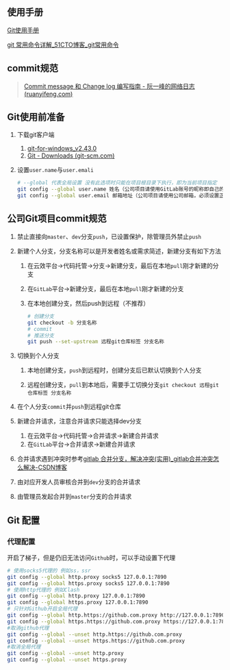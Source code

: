 ## 使用手册

[Git使用手册](/docs/版本控制/Git/git文档.pdf ':ignore')



[git 常用命令详解_51CTO博客_git常用命令](https://blog.51cto.com/JackieLion/6174807)



## commit规范

> [Commit message 和 Change log 编写指南 - 阮一峰的网络日志 (ruanyifeng.com)](https://www.ruanyifeng.com/blog/2016/01/commit_message_change_log.html)



## Git使用前准备

1. 下载git客户端

   1. [git-for-windows_v2.43.0](https://jaist.dl.sourceforge.net/project/git-for-windows.mirror/v2.43.0.windows.1/Git-2.43.0-64-bit.exe)
   2. [Git - Downloads (git-scm.com)](https://git-scm.com/downloads)

2. 设置`user.name`与`user.emali`

   ```bash
   # --global 代表全局设置 没有此选项时只能在项目根目录下执行，即为当前项目指定
   git config --global user.name 姓名（公司项目请使用GitLab账号的昵称即自己的名字）
   git config --global user.email 邮箱地址（公司项目请使用公司邮箱，必须设置正确，否则Gitlab提交记录的作者信息将无法正确关联）
   ```

   

## 公司Git项目commit规范

1. 禁止直接向`master`、`dev`分支`push`，已设置保护，除管理员外禁止`push`

2. 新建个人分支，分支名称可以是开发者姓名或需求简述，新建分支有如下方法

   1. 在云效平台->代码托管->分支->新建分支，最后在本地`pull`刚才新建的分支

   2. 在`GitLab`平台->新建分支，最后在本地`pull`刚才新建的分支

   3. 在本地创建分支，然后push到远程（不推荐）

      ```bash
      # 创建分支
      git checkout -b 分支名称
      # commit
      # 推送分支
      git push --set-upstream 远程git仓库标签 分支名称
      ```

3. 切换到个人分支

   1. 本地创建分支，`push`到远程时，创建分支后已默认切换到个人分支

   2. 远程创建分支，`pull`到本地后，需要手工切换分支`git checkout 远程git仓库标签 分支名称`

4. 在个人分支`commit`并`push`到远程git仓库

5. 新建合并请求，注意合并请求只能选择dev分支

   1. 在云效平台->代码托管->合并请求->新建合并请求
   2. 在`GitLab`平台->合并请求->新建合并请求

6. 合并请求遇到冲突时参考[gitlab 合并分支，解决冲突(实用)_gitlab合并冲突怎么解决-CSDN博客](https://blog.csdn.net/m0_67841039/article/details/127044584)

6. 由对应开发人员审核合并到`dev`分支的合并请求

7. 由管理员发起合并到`master`分支的合并请求

## Git 配置

### 代理配置

开启了梯子，但是仍旧无法访问`Github`时，可以手动设置下代理

```bash
# 使用socks5代理的 例如ss，ssr
git config --global http.proxy socks5 127.0.0.1:7890
git config --global https.proxy socks5 127.0.0.1:7890
# 使用http代理的 例如Clash
git config --global http.proxy 127.0.0.1:7890
git config --global https.proxy 127.0.0.1:7890
# 只针对Github开启全局代理
git config --global http.https://github.com.proxy http://127.0.0.1:7890
git config --global https.https://github.com.proxy https://127.0.0.1:7890
#取消github代理
git config --global --unset http.https://github.com.proxy
git config --global --unset https.https://github.com.proxy
#取消全局代理
git config --global --unset http.proxy
git config --global --unset https.proxy
```